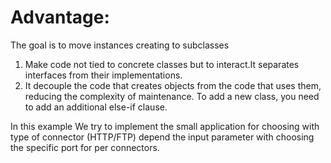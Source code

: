 # Advantage:
The goal is to move instances creating to subclasses
1. Make code not tied to concrete classes but to interact.It separates interfaces from their implementations.
2. It decouple the code that creates objects from the code that uses them, reducing the complexity of maintenance.
To add a new class, you need to add an additional else-if clause.

In this example We try to implement the small application for choosing with type of connector (HTTP/FTP) depend the
input parameter with choosing the specific port for per connectors.
